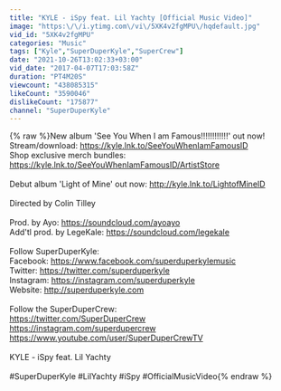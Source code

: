 ```yaml
---
title: "KYLE - iSpy feat. Lil Yachty [Official Music Video]"
image: "https:\/\/i.ytimg.com\/vi\/5XK4v2fgMPU\/hqdefault.jpg"
vid_id: "5XK4v2fgMPU"
categories: "Music"
tags: ["Kyle","SuperDuperKyle","SuperCrew"]
date: "2021-10-26T13:02:33+03:00"
vid_date: "2017-04-07T17:03:58Z"
duration: "PT4M20S"
viewcount: "438085315"
likeCount: "3590046"
dislikeCount: "175877"
channel: "SuperDuperKyle"
---
```

{% raw %}New album 'See You When I am Famous!!!!!!!!!!!!' out now! <br />Stream/download: <a rel="nofollow" target="blank" href="https://kyle.lnk.to/SeeYouWhenIamFamousID">https://kyle.lnk.to/SeeYouWhenIamFamousID</a><br />Shop exclusive merch bundles: <a rel="nofollow" target="blank" href="https://kyle.lnk.to/SeeYouWhenIamFamousID/ArtistStore">https://kyle.lnk.to/SeeYouWhenIamFamousID/ArtistStore</a><br /><br />Debut album 'Light of Mine' out now: <a rel="nofollow" target="blank" href="http://kyle.lnk.to/LightofMineID">http://kyle.lnk.to/LightofMineID</a><br /><br />Directed by Colin Tilley<br /><br />Prod. by Ayo: <a rel="nofollow" target="blank" href="https://soundcloud.com/ayoayo">https://soundcloud.com/ayoayo</a><br />Add'tl prod. by LegeKale: <a rel="nofollow" target="blank" href="https://soundcloud.com/legekale">https://soundcloud.com/legekale</a> <br /><br />Follow SuperDuperKyle:<br />Facebook: <a rel="nofollow" target="blank" href="https://www.facebook.com/superduperkylemusic">https://www.facebook.com/superduperkylemusic</a><br />Twitter: <a rel="nofollow" target="blank" href="https://twitter.com/superduperkyle">https://twitter.com/superduperkyle</a><br />Instagram: <a rel="nofollow" target="blank" href="https://instagram.com/superduperkyle">https://instagram.com/superduperkyle</a><br />Website: <a rel="nofollow" target="blank" href="http://superduperkyle.com">http://superduperkyle.com</a><br /><br />Follow the SuperDuperCrew:<br /><a rel="nofollow" target="blank" href="https://twitter.com/SuperDuperCrew">https://twitter.com/SuperDuperCrew</a><br /><a rel="nofollow" target="blank" href="https://instagram.com/superdupercrew">https://instagram.com/superdupercrew</a><br /><a rel="nofollow" target="blank" href="https://www.youtube.com/user/SuperDuperCrewTV">https://www.youtube.com/user/SuperDuperCrewTV</a><br /><br />KYLE - iSpy feat. Lil Yachty<br /><br />#SuperDuperKyle #LilYachty #iSpy #OfficialMusicVideo{% endraw %}
